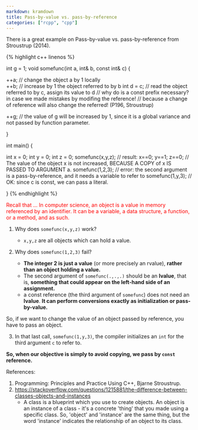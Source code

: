 ```yaml
---
markdown: kramdown
title: Pass-by-value vs. pass-by-reference
categories: ["rcpp", "cpp"]
---
```


<link rel="stylesheet" type="text/css" href="/css/sidecpp.css">


<p> There is a great example on Pass-by-value vs. pass-by-reference from Stroustrup (2014). </p>


{% highlight c++ linenos %}

int g = 1;
void somefunc(int a, int& b, const int& c) {

  ++a;           // change the object a by 1 locally                 
  ++b;           // increase by 1 the object referred to by b 
  int d = c;     // read the object referred to by c, assign its value to d
                 // why do is a const prefix necessary? in case we made mistakes by modifing the reference! 
                 // because a change of reference will also change the referred! (P196, Stroustrup)
  
  ++g;           // the value of g will be increased by 1, since it is a global variance and not passed by function parameter.

}

int main() {

  int x = 0;
  int y = 0;
  int z = 0;
  somefunc(x,y,z); // result: x==0; y==1; z==0;
                   // The value of the object x is not increased, BECAUSE A COPY of x IS PASSED TO ARGUMENT a.
  somefunc(1,2,3); // error: the second argument is a pass-by-reference, and it needs a variable to refer to
  somefunc(1,y,3); // OK: since c is const, we can pass a literal.

}
{% endhighlight %}

<p style='color:red'> Recall that ... In computer science, an object is a value in memory referenced by an identifier. It can be a variable, a data structure, a function, or a method, and as such. </p>

1. Why does `somefunc(x,y,z)` work?
    - `x,y,z` are all objects which can hold a value.

2. Why does `somefunc(1,2,3)` fail? 
    - **The integer 2 is just a value** (or more precisely an rvalue), **rather than an object holding a value.** 
    - The second argument of `somefunc(.,.,.)` should be an **lvalue**, that is, **something that could appear on the left-hand side of an assignment.**
    - a const reference (the third argument of `somefunc`) does not need an **lvalue**. **It can perform conversions exactly as initialization or pass-by-value.**

So, if we want to change the value of an object passed by reference, you have to pass an object. 

3. In that last call, `somefunc(1,y,3)`, the compiler initializes an `int` for the third argument `c` to refer to.

**So, when our objective is simply to avoid copying, we pass by `const` reference.**

References:
1. Programming: Principles and Practice Using C++, Bjarne Stroustrup.
2. https://stackoverflow.com/questions/1215881/the-difference-between-classes-objects-and-instances
    - A class is a blueprint which you use to create objects. An object is an instance of a class - it's a concrete 'thing' that you made using a specific class. So, 'object' and 'instance' are the same thing, but the word 'instance' indicates the relationship of an object to its class.
